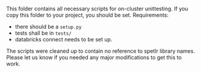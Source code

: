 This folder contains all necessary scripts for on-cluster unittesting.
If you copy this folder to your project, you should be set.
Requirements:
- there should be a `setup.py`
- tests shall be in `tests/`
- databricks connect needs to be set up.

The scripts were cleaned up to contain no reference to spetlr 
library names. Please let us know if you needed any major modifications 
to get this to work.
